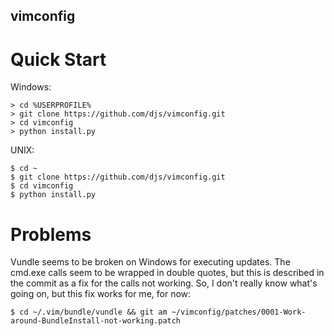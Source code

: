 ## vimconfig

# Quick Start

Windows:

    > cd %USERPROFILE%
    > git clone https://github.com/djs/vimconfig.git
    > cd vimconfig
    > python install.py

UNIX:

    $ cd ~
    $ git clone https://github.com/djs/vimconfig.git
    $ cd vimconfig
    $ python install.py

# Problems

Vundle seems to be broken on Windows for executing updates. The cmd.exe calls
seem to be wrapped in double quotes, but this is described in the commit as a
fix for the calls not working. So, I don't really know what's going on, but this
fix works for me, for now:

    $ cd ~/.vim/bundle/vundle && git am ~/vimconfig/patches/0001-Work-around-BundleInstall-not-working.patch

